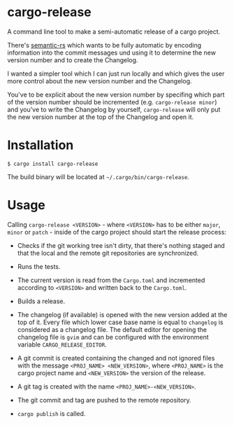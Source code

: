 cargo-release
=============

A command line tool to make a semi-automatic release of a cargo project.

There's [semantic-rs](https://github.com/semantic-rs/semantic-rs) which
wants to be fully automatic by encoding information into the commit messages
und using it to determine the new version number and to create the Changelog.

I wanted a simpler tool which I can just run locally and which gives the user
more control about the new version number and the Changelog.

You've to be explicit about the new version number by specifing which part of
the version number should be incremented (e.g. `cargo-release minor`) and
you've to write the Changelog by yourself, `cargo-release` will only put the
new version number at the top of the Changelog and open it.

Installation
============

    $ cargo install cargo-release

The build binary will be located at `~/.cargo/bin/cargo-release`.

Usage
=====

Calling `cargo-release <VERSION>` - where `<VERSION>` has to be either `major`, `minor` or `patch` -
inside of the cargo project should start the release process:

* Checks if the git working tree isn't dirty, that there's nothing staged and that
  the local and the remote git repositories are synchronized.

* Runs the tests.

* The current version is read from the `Cargo.toml` and incremented according to
  `<VERSION>` and written back to the `Cargo.toml`.

* Builds a release.

* The changelog (if available) is opened with the new version added at the top of it.
  Every file which lower case base name is equal to `changelog` is considered as a changelog
  file. The default editor for opening the changelog file is `gvim` and can be configured with
  the environment variable `CARGO_RELEASE_EDITOR`.

* A git commit is created containing the changed and not ignored files with the message
  `<PROJ_NAME> <NEW_VERSION>`, where `<PROJ_NAME>` is the cargo project name and `<NEW_VERSION>`
  the version of the release.

* A git tag is created with the name `<PROJ_NAME>-<NEW_VERSION>`.

* The git commit and tag are pushed to the remote repository.

* `cargo publish` is called.
